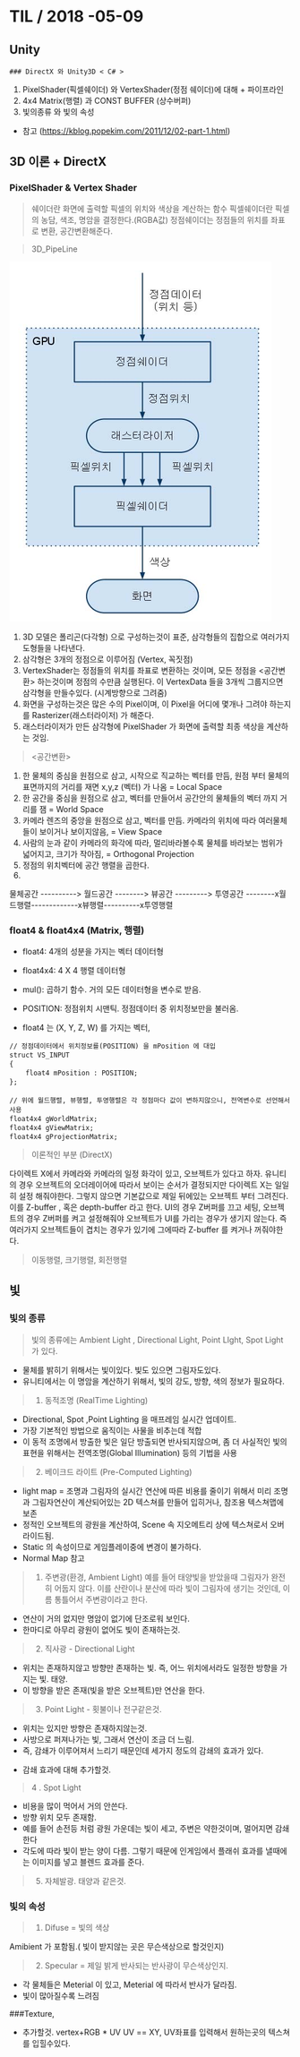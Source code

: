 # TIL   / 2018 -05-09
  ## Unity
    ### DirectX 와 Unity3D < C# >

1.   PixelShader(픽셀쉐이더) 와 VertexShader(정점 쉐이더)에 대해 + 파이프라인
2.  4x4 Matrix(행렬) 과 CONST BUFFER (상수버퍼)
3.  빛의종류 와 빛의 속성

+ 참고 (https://kblog.popekim.com/2011/12/02-part-1.html)

## 3D 이론 + DirectX

### PixelShader & Vertex Shader
> 쉐이더란 화면에 출력할 픽셀의 위치와 색상을 계산하는 함수
 픽셀쉐이더란 픽셀의 농담, 색조, 명암을 결정한다.(RGBA값)
 정점쉐이더는 정점들의 위치를 좌표로 변환, 공간변환해준다.

>  3D_PipeLine

![3dpipeline](./Pic/GPUPipeLIne.jpg)

1.  3D 모델은 폴리곤(다각형) 으로 구성하는것이 표준, 삼각형들의 집합으로 여러가지 도형들을 나타낸다.
2. 삼각형은 3개의 정점으로 이루어짐 (Vertex, 꼭짓점)
3.  VertexShader는 정점들의 위치를 좌표로 변환하는 것이며, 모든 정점을 <공간변환> 하는것이며  정점의 수만큼 실행된다.  이 VertexData 들을 3개씩 그룹지으면 삼각형을 만들수있다. (시계방향으로 그려줌)
 4. 화면을 구성하는것은 많은 수의 Pixel이며, 이 Pixel을 어디에 몇개나 그려야 하는지를 Rasterizer(래스터라이저) 가 해준다.
5. 래스터라이저가 만든 삼각형에 PixelShader 가 화면에 출력할 최종 색상을 계산하는 것임.

> <공간변환>

1. 한 물체의 중심을 원점으로 삼고, 시작으로 직교하는 벡터를 만듬,
원점 부터 물체의 표면까지의 거리를 재면 x,y,z (벡터) 가 나옴  = Local Space
2. 한 공간을 중심을 원점으로 삼고, 벡터를 만들어서 공간안의 물체들의 벡터 까지 거리를 잼
= World Space
3. 카메라 렌즈의 중앙을 원점으로 삼고,  벡터를 만듬.
카메라의 위치에 따라 여러물체들이 보이거나 보이지않음, = View Space
4. 사람의 눈과 같이 카메라의 화각에 따라, 멀리바라볼수록 물체를 바라보는 범위가 넓어지고, 크기가 작아짐,  = Orthogonal Projection
5. 정점의 위치벡터에 공간 행렬을 곱한다.
6.
물체공간 ----------> 월드공간 --------> 뷰공간 ---------> 투영공간
--------ⅹ월드행렬-------------ⅹ뷰행렬----------ⅹ투영행렬


### float4 & float4x4 (Matrix, 행렬)

-  float4: 4개의 성분을 가지는 벡터 데이터형
- float4x4: 4 X 4 행렬 데이터형
- mul(): 곱하기 함수. 거의 모든 데이터형을 변수로 받음.
- POSITION: 정점위치 시맨틱. 정점데이터 중 위치정보만을 불러옴.

- float4 는 (X, Y, Z, W) 를 가지는 벡터,


```
// 정점데이터에서 위치정보를(POSITION) 을 mPosition 에 대입
struct VS_INPUT
{
    float4 mPosition : POSITION;
};

// 위에 월드행렬, 뷰행렬, 투영행렬은 각 정점마다 값이 변하지않으니, 전역변수로 선언해서 사용
float4x4 gWorldMatrix;
float4x4 gViewMatrix;
float4x4 gProjectionMatrix;
```

> 이론적인 부분 (DirectX)

다이렉트 X에서 카메라와 카메라의 일정 화각이 있고, 오브젝트가 있다고 하자.
유니티의 경우 오브젝트의 오더레이어에 따라서 보이는 순서가 결정되지만
다이렉트 X는 일일히 설정  해줘야한다. 그렇지 않으면 기본값으로 제일 뒤에있는 오브젝트 부터 그려진다.
이를 Z-buffer , 혹은 depth-buffer 라고 한다.
UI의 경우 Z버퍼를 끄고 세팅, 오브젝트의 경우 Z버퍼를 켜고 설정해줘야 오브젝트가 UI를 가리는 경우가 생기지 않는다.
즉 여러가지 오브젝트들이 겹치는 경우가 있기에 그에따라 Z-buffer 를 켜거나 꺼줘야한다.

> 이동행렬, 크기행렬, 회전행렬

## 빛

### 빛의 종류
> 빛의 종류에는 Ambient Light , Directional Light, Point LIght, Spot Light 가 있다.

- 물체를 밝히기 위해서는 빛이있다. 빛도 있으면 그림자도있다.
- 유니티에서는 이 명암을 계산하기 위해서, 빛의 강도, 방향, 색의 정보가 필요하다.

> 1. 동적조명 (RealTime Lighting)
  - Directional, Spot ,Point Lighting 을 매프레임 실시간 업데이트.
  - 가장 기본적인 방법으로 움직이는 사물을 비추는데 적합
  - 이 동적 조명에서 방출한 빛은 일단 방출되면 반사되지않으며, 좀 더 사실적인 빛의 표현을 위해서는 전역조명(Global Illumination) 등의 기법을 사용

> 2. 베이크드 라이트 (Pre-Computed Lighting)   
  - light map = 조명과 그림자의 실시간 연산에 따른 비용를 줄이기 위해서 미리 조명과 그림자연산이 계산되어있는 2D 텍스쳐를 만들어 입히거나, 참조용 텍스쳐맵에 보존
  - 정적인 오브젝트의 광원을 계산하여, Scene 속 지오메트리 상에 텍스쳐로서 오버라이드됨.
  - Static 의 속성이므로 게임플레이중에 변경이 불가하다.
  - Normal Map 참고

> 1. 주변광(환경, Ambient Light)
예를 들어 태양빛을 받았을때 그림자가 완전히 어둡지 않다. 이를 산란이나 분산에 따라 빛이 그림자에 생기는 것인데, 이름 통틀어서 주변광이라고 한다.

-  연산이 거의 없지만 명암이 없기에 단조로워 보인다.
- 한마디로 아무리 광원이 없어도 빛이 존재하는것.

> 2. 직사광  - Directional Light

- 위치는 존재하지않고 방향만 존재하는 빛.  즉, 어느 위치에서라도 일정한 방향을 가지는 빛. 태양.
- 이 방향을 받은 존재(빛을 받은 오브젝트)만 연산을 한다.

> 3. Point Light - 횟불이나 전구같은것.

- 위치는 있지만 방향은 존재하지않는것.
- 사방으로 퍼져나가는 빛, 그래서 연산이 조금 더 느림.
- 즉, 감쇄가 이루어져서 느리기 때문인데 세가지 정도의 감쇄의 효과가 있다.

+ 감쇄 효과에 대해 추가할것.

> 4 . Spot Light

- 비용을 많이 먹어서 거의 안쓴다.
- 방향 위치 모두 존재함.
- 예를 들어 손전등 처럼 광원 가운데는 빛이 세고,  주변은 약한것이며, 멀어지면 감쇄한다
-  각도에 따라 빛이 받는 양이 다름. 그렇기 때문에 인게임에서 플래쉬 효과를 낼때에는 이미지를 넣고 블렌드 효과를 준다.

> 5. 자체발광.
태양과 같은것.


### 빛의 속성

> 1. Difuse = 빛의 색상

Amibient 가 포함됨.( 빛이 받지않는 곳은 무슨색상으로 할것인지)

> 2. Specular = 제일 밝게 반사되는 반사광이 무슨색상인지.

- 각 물체들은 Meterial 이 있고, Meterial 에 따라서 반사가 달라짐.
- 빛이 많아질수록 느려짐


###Texture,
+ 추가할것.
vertex+RGB * UV
UV == XY,
UV좌표를 입력해서 원하는곳의 텍스쳐를 입힐수있다.
